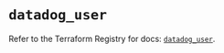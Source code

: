 # `datadog_user`

Refer to the Terraform Registry for docs: [`datadog_user`](https://registry.terraform.io/providers/datadog/datadog/3.63.0/docs/resources/user).
